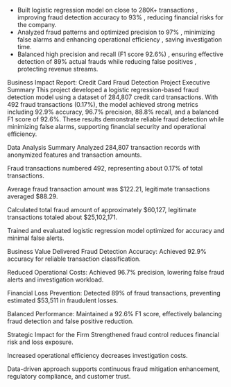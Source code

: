 * Built logistic regression model on close to 280K+ transactions , improving fraud detection accuracy to 93% , reducing financial risks for the company.
* Analyzed fraud patterns and optimized precision to 97% , minimizing false alarms and enhancing operational efficiency , saving investigation time.
* Balanced high precision and recall (F1 score 92.6%) , ensuring effective detection of 89% actual frauds while reducing false positives , protecting revenue streams.

Business Impact Report: Credit Card Fraud Detection Project
Executive Summary
This project developed a logistic regression-based fraud detection model using a dataset of 284,807 credit card transactions. With 492 fraud transactions (0.17%), the model achieved strong metrics including 92.9% accuracy, 96.7% precision, 88.8% recall, and a balanced F1 score of 92.6%. These results demonstrate reliable fraud detection while minimizing false alarms, supporting financial security and operational efficiency.

Data Analysis Summary
Analyzed 284,807 transaction records with anonymized features and transaction amounts.

Fraud transactions numbered 492, representing about 0.17% of total transactions.

Average fraud transaction amount was $122.21, legitimate transactions averaged $88.29.

Calculated total fraud amount of approximately $60,127, legitimate transactions totaled about $25,102,171.

Trained and evaluated logistic regression model optimized for accuracy and minimal false alerts.

Business Value Delivered
Fraud Detection Accuracy: Achieved 92.9% accuracy for reliable transaction classification.

Reduced Operational Costs: Achieved 96.7% precision, lowering false fraud alerts and investigation workload.

Financial Loss Prevention: Detected 89% of fraud transactions, preventing estimated $53,511 in fraudulent losses.

Balanced Performance: Maintained a 92.6% F1 score, effectively balancing fraud detection and false positive reduction.

Strategic Impact for the Firm
Strengthened fraud control reduces financial risk and loss exposure.

Increased operational efficiency decreases investigation costs.

Data-driven approach supports continuous fraud mitigation enhancement, regulatory compliance, and customer trust.
